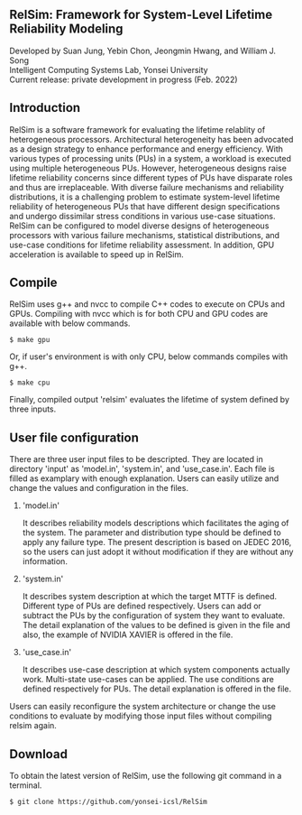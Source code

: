 ## RelSim: Framework for System-Level Lifetime Reliability Modeling
Developed by Suan Jung, Yebin Chon, Jeongmin Hwang, and William J. Song\
Intelligent Computing Systems Lab, Yonsei University\
Current release: private development in progress (Feb. 2022)

## Introduction
RelSim is a software framework for evaluating the lifetime relablity of heterogeneous processors. Architectural heterogeneity has been advocated as a design strategy to enhance performance and energy efficiency. With various types of processing units (PUs) in a system, a workload is executed using multiple heterogeneous PUs. However, heterogeneous designs raise lifetime reliability concerns since different types of PUs have disparate roles and thus are irreplaceable. With diverse failure mechanisms and reliability distributions, it is a challenging problem to estimate system-level lifetime reliability of heterogeneous PUs that have different design specifications and undergo dissimilar stress conditions in various use-case situations. RelSim can be configured to model diverse designs of heterogeneous processors with various failure mechanisms, statistical distributions, and use-case conditions for lifetime reliability assessment. In addition, GPU acceleration is available to speed up in RelSim. 


## Compile
RelSim uses g++ and nvcc to compile C++ codes to execute on CPUs and GPUs. 
Compiling with nvcc which is for both CPU and GPU codes are available with below commands. 

	$ make gpu

Or, if user's environment is with only CPU, below commands compiles with g++.

	$ make cpu

Finally, compiled output 'relsim' evaluates the lifetime of system defined by three inputs. 

## User file configuration
There are three user input files to be descripted. They are located in directory 'input' as 'model.in', 'system.in', and 'use_case.in'. Each file is filled as examplary with enough explanation. Users can easily utilize and change the values and configuration in the files. 

1. 'model.in' 

	It describes reliability models descriptions which facilitates the aging of the system. The parameter and distribution type should be defined to apply any failure type. The present description is based on JEDEC 2016, so the users can just adopt it without modification if they are without any information. 

2. 'system.in' 

	It describes system description at which the target MTTF is defined. Different type of PUs are defined respectively. Users can add or subtract the PUs by the configuration of system they want to evaluate. The detail explanation of the values to be defined is given in the file and also, the example of NVIDIA XAVIER is offered in the file. 

3. 'use_case.in' 

	It describes use-case description at which system components actually work. Multi-state use-cases can be applied. The use conditions are defined respectively for PUs. The detail explanation is offered in the file.

Users can easily reconfigure the system architecture or change the use conditions to evaluate by modifying those input files without compiling relsim again. 

## Download
To obtain the latest version of RelSim, use the following git command in a terminal.

	$ git clone https://github.com/yonsei-icsl/RelSim
